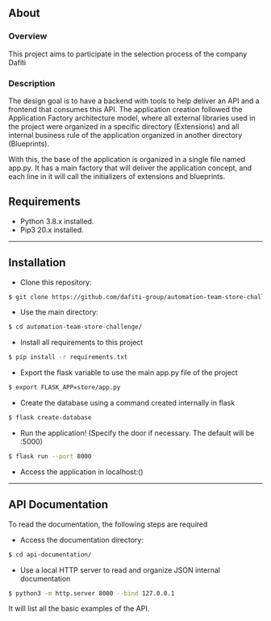 ## About
### Overview 
This project aims to participate in the selection process of the company Dafiti

### Description
The design goal is to have a backend with tools to help deliver an API and a frontend that consumes this API.
The application creation followed the Application Factory architecture model, where all external libraries used in the project were organized in a specific directory (Extensions) and all internal business rule of the application organized in another directory (Blueprints).

With this, the base of the application is organized in a single file named app.py. It has a main factory that will deliver the application concept, and each line in it will call the initializers of extensions and blueprints.

## Requirements
- Python 3.8.x installed.
- Pip3 20.x installed.

---

## Installation
- Clone this repository:
```bash
$ git clone https://github.com/dafiti-group/automation-team-store-challenge
```
- Use the main directory:
```bash
$ cd automation-team-store-challenge/
```
- Install all requirements to this project
```bash
$ pip install -r requirements.txt
```
- Export the flask variable to use the main app.py file of the project
```bash
$ export FLASK_APP=store/app.py
```
- Create the database using a command created internally in flask
```bash
$ flask create-database
```
- Run the application! (Specify the door if necessary. The default will be :5000)
```bash
$ flask run --port 8000
```
- Access the application in localhost:()

---

## API Documentation
To read the documentation, the following steps are required
- Access the documentation directory:
```bash
$ cd api-documentation/
```
- Use a local HTTP server to read and organize JSON internal documentation
```bash
$ python3 -m http.server 8000 --bind 127.0.0.1
```
It will list all the basic examples of the API.
